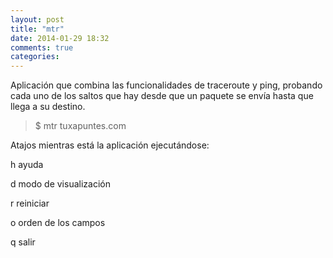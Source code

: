 ```yaml
---
layout: post
title: "mtr"
date: 2014-01-29 18:32
comments: true
categories: 
---
```

Aplicación que combina las funcionalidades de traceroute y ping, probando cada uno de los saltos que hay desde que un paquete se envía hasta que llega a su destino. 

>$ mtr tuxapuntes.com 

Atajos mientras está la aplicación ejecutándose: 

h ayuda 

d modo de visualización 

r reiniciar 

o orden de los campos 

q salir


